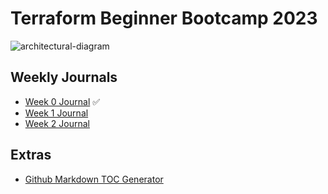 # Terraform Beginner Bootcamp 2023

![architectural-diagram](https://github.com/omenking/terraform-beginner-bootcamp-2023/assets/7776/ab015431-2d14-4910-aa37-be4807b2b905)


## Weekly Journals
- [Week 0 Journal](journal/week0.md) :white_check_mark:
- [Week 1 Journal](journal/week1.md)
- [Week 2 Journal](journal/week2.md)

## Extras
- [Github Markdown TOC Generator](https://open-vsx.org/extension/huntertran/auto-markdown-toc)


